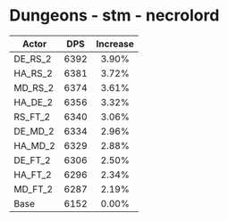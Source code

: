 # Dungeons - stm - necrolord
| Actor | DPS | Increase |
|---|:---:|:---:|
|DE_RS_2|6392|3.90%|
|HA_RS_2|6381|3.72%|
|MD_RS_2|6374|3.61%|
|HA_DE_2|6356|3.32%|
|RS_FT_2|6340|3.06%|
|DE_MD_2|6334|2.96%|
|HA_MD_2|6329|2.88%|
|DE_FT_2|6306|2.50%|
|HA_FT_2|6296|2.34%|
|MD_FT_2|6287|2.19%|
|Base|6152|0.00%|
